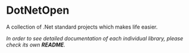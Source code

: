 # DotNetOpen
A collection of .Net standard projects which makes life easier.

<i>In order to see detailed documentation of each individual library, please check its own <b>README</b>.</i>
